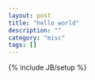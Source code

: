 ```yaml
---
layout: post
title: "hello world"
description: ""
category: "misc"
tags: []
---
```

{% include JB/setup %}
